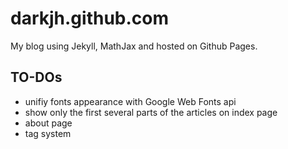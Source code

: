 darkjh.github.com
=================

My blog using Jekyll, MathJax and hosted on Github Pages.

TO-DOs
----------

+ unifiy fonts appearance with Google Web Fonts api
+ show only the first several parts of the articles on index page
+ about page
+ tag system
